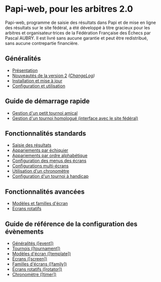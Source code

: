 # Papi-web, pour les arbitres 2.0

Papi-web, programme de saisie des résultats dans Papi et de mise en ligne des résultats sur le site fédéral, a été développé à titre gracieux pour les arbitres et organisateur·trices de la Fédération Française des Échecs par Pascal AUBRY. Il est livré sans aucune garantie et peut être redistribué, sans aucune contrepartie financière.

## Généralités

- [Présentation](blob/main/docs/01-summary.md)
- [Nouveautés de la version 2](blob/main/docs/02-v2.md) _([ChangeLog](blob/main/docs/03-change-log.md))_
- [Installation et mise à jour](blob/main/docs/04-install.md)
- [Configuration et utilisation](blob/main/docs/05-use.md)

## Guide de démarrage rapide

- [Gestion d'un petit tournoi amical](blob/main/docs/11-friendly.md)
- [Gestion d'un tournoi homologué (interface avec le site fédéral)](blob/main/docs/12-qualified.md)

## Fonctionnalités standards

- [Saisie des résultats](blob/main/docs/21-update.md)
- [Appariements par échiquier](blob/main/docs/22-pairings-by-board.md)
- [Appariements par ordre alphabétique](blob/main/docs/23-pairings-by-player.md)
- [Configuration des menus des écrans](blob/main/docs/24-menus.md)
- [Configurations multi-écrans](blob/main/docs/25-multi-screens.md)
- [Utilisation d'un chronomètre](blob/main/docs/26-timer.md)
- [Configuration d'un tournoi à handicap](blob/main/docs/27-handicap.md)

## Fonctionnalités avancées

- [Modèles et familles d'écran](blob/main/docs/31-templates-families.md)
- [Ecrans rotatifs](blob/main/docs/32-rotators.md)

## Guide de référence de la configuration des évènements

- [Généralités ([event])](blob/main/docs/41-event.md)
- [Tournois ([tournament])](blob/main/docs/42-tournament.md)
- [Modèles d'écran ([template])](blob/main/docs/43-template.md)
- [Écrans ([screen])](blob/main/docs/44-screen.md)
- [Familles d'écrans ([family])](blob/main/docs/45-family.md)
- [Écrans rotatifs ([rotator])](blob/main/docs/46-rotator.md)
- [Chronomètre ([timer])](blob/main/docs/47-timer.md)

